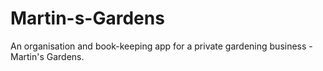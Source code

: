 # Martin-s-Gardens
An organisation and book-keeping app for a private gardening business - Martin's Gardens.
